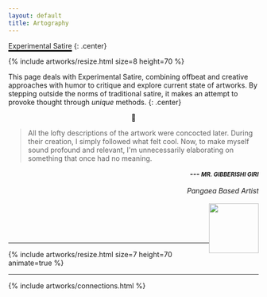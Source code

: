 ```yaml
---
layout: default
title: Artography
---
```


<span style="border-bottom: 3px solid black;">Experimental Satire</span>
{: .center}

{% include artworks/resize.html size=8 height=70 %}

This page deals with Experimental Satire, combining offbeat and creative approaches with humor to critique and explore current state of artworks. By stepping outside the norms of traditional satire, it makes an attempt to provoke thought through *unique* methods.
{: .center}

<center>🦄</center>

> All the lofty descriptions of the artwork were concocted later. During their creation, I simply followed what felt cool. Now, to make myself sound profound and relevant, I'm unnecessarily elaborating on something that once had no meaning.

<!-- <span class="highlight-black">--- *Mr. Gibberishi Giri* </span> -->

<span class="highlight-blue" style="float: right;">*__--- <small>MR. GIBBERISHI GIRI</small>__*</span> <br><br>
<span style="float: right">*Pangaea Based Artist*</span> <br><br>
<img style="float: right; width: 100px" src="{{site.baseurl}}/assets/signature.svg" alt="">

<br>
<br>
<br>

---

{% include artworks/resize.html size=7 height=70 animate=true %}

---

{% include artworks/connections.html %}
